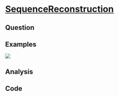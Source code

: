 # [SequenceReconstruction](https://leetcode.com/problems/sequence-reconstruction/#/description)

## Question



## Examples

![](https://farm5.staticflickr.com/4187/34410062482_07df9f010d_o.jpg)

## Analysis



## Code

